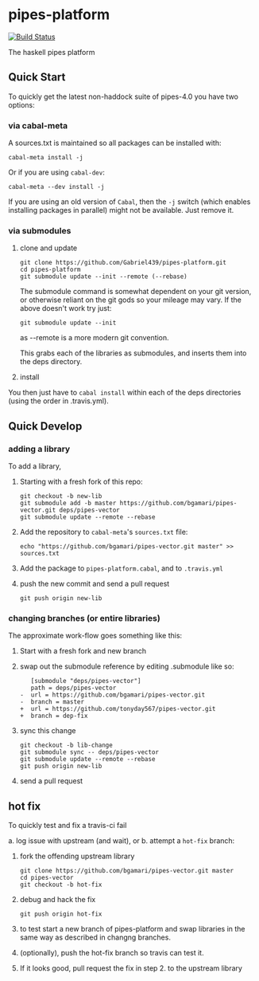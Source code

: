 pipes-platform
===============

[![Build Status](https://travis-ci.org/Gabriel439/pipes-platform.png)](https://travis-ci.org/Gabriel439/pipes-platform)

The haskell pipes platform

## Quick Start

To quickly get the latest non-haddock suite of pipes-4.0 you have two options:

### via cabal-meta

A sources.txt is maintained so all packages can be installed with:

    cabal-meta install -j

Or if you are using `cabal-dev`:

    cabal-meta --dev install -j

If you are using an old version of `Cabal`, then the `-j` switch (which enables
installing packages in parallel) might not be available. Just remove it.

### via submodules

1. clone and update

    ```
    git clone https://github.com/Gabriel439/pipes-platform.git
    cd pipes-platform
    git submodule update --init --remote (--rebase)
    ```

   The submodule command is somewhat dependent on your git version, or otherwise reliant on the git gods so your mileage may vary.  If the above doesn't work try just:

   ```
   git submodule update --init
   ```
   
   as --remote is a more modern git convention.

   This grabs each of the libraries as submodules, and inserts them into the deps directory.  

2. install

You then just have to `cabal install` within each of the deps directories (using the order in .travis.yml).


## Quick Develop

### adding a library

To add a library, 

1. Starting with a fresh fork of this repo:

     ```
     git checkout -b new-lib
     git submodule add -b master https://github.com/bgamari/pipes-vector.git deps/pipes-vector
     git submodule update --remote --rebase
     ```

2. Add the repository to `cabal-meta`'s `sources.txt` file:

   ```
   echo "https://github.com/bgamari/pipes-vector.git master" >> sources.txt
   ```

4. Add the package to `pipes-platform.cabal`, and to `.travis.yml`

5. push the new commit and send a pull request

     ```
     git push origin new-lib
     ```

### changing branches (or entire libraries)

The approximate work-flow goes something like this:

1. Start with a fresh fork and new branch
  
2. swap out the submodule reference by editing .submodule like so:
     ```
        [submodule "deps/pipes-vector"]
      	path = deps/pipes-vector
     -	url = https://github.com/bgamari/pipes-vector.git
     -	branch = master
     +	url = https://github.com/tonyday567/pipes-vector.git
     +	branch = dep-fix  
     ```
3. sync this change

     ```
     git checkout -b lib-change
     git submodule sync -- deps/pipes-vector
     git submodule update --remote --rebase
     git push origin new-lib
     ```

4. send a pull request

## hot fix

To quickly test and fix a travis-ci fail

a. log issue with upstream (and wait), or 
b. attempt a `hot-fix` branch:

  1. fork the offending upstream library
  
     ```
     git clone https://github.com/bgamari/pipes-vector.git master
     cd pipes-vector
     git checkout -b hot-fix
     ```
     
  2. debug and hack the fix
  
     ```
     git push origin hot-fix
     ```
  3. to test start a new branch of pipes-platform and swap libraries in the same way as described in changng branches.
  
  4. (optionally), push the hot-fix branch so travis can test it.
  
  5. If it looks good, pull request the fix in step 2. to the upstream library
  
  
